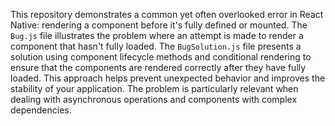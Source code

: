 This repository demonstrates a common yet often overlooked error in React Native: rendering a component before it's fully defined or mounted. The `Bug.js` file illustrates the problem where an attempt is made to render a component that hasn't fully loaded. The `BugSolution.js` file presents a solution using component lifecycle methods and conditional rendering to ensure that the components are rendered correctly after they have fully loaded. This approach helps prevent unexpected behavior and improves the stability of your application. The problem is particularly relevant when dealing with asynchronous operations and components with complex dependencies.